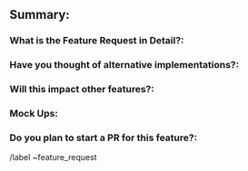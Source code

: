 ## Summary:
<!-- Sumarize the feature request in one sentence. -->
### What is the Feature Request in Detail?:
<!-- Explain. -->
### Have you thought of alternative implementations?:
<!-- Explain. -->
### Will this impact other features?:
<!-- List the features it impacts and if able explain how. -->
### Mock Ups:
<!-- Please attach any images or mock-ups that you have made. -->
### Do you plan to start a PR for this feature?:
<!-- If not do you have an idea of how to go about coding the feature? -->

/label ~feature_request
